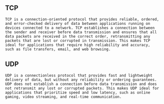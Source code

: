 ## TCP

    TCP is a connection-oriented protocol that provides reliable, ordered, and error-checked delivery of data between applications running on devices connected to a network. TCP establishes a connection between the sender and receiver before data transmission and ensures that all data packets are received in the correct order, retransmitting any packets that are lost or corrupted in transmission. This makes TCP ideal for applications that require high reliability and accuracy, such as file transfers, email, and web browsing.

## UDP

    UDP is a connectionless protocol that provides fast and lightweight delivery of data, but without any reliability or ordering guarantees. UDP does not establish a connection before data transmission and does not retransmit any lost or corrupted packets. This makes UDP ideal for applications that prioritize speed and low latency, such as online gaming, video streaming, and real-time communication.
